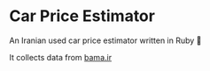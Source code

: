 # Car Price Estimator

An Iranian used car price estimator written in Ruby 💎

It collects data from [bama.ir](https://bama.ir/car)